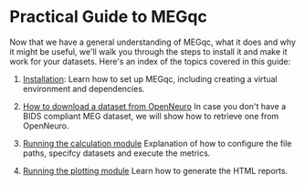 # Practical Guide to MEGqc
Now that we have a general understanding of MEGqc, what it does and why it might be useful, we'll walk you through the steps to install it and make it work for your datasets. 
Here's an index of the topics covered in this guide:
1. [Installation](../guide/installation.md):
Learn how to set up MEGqc, including creating a virtual environment and dependencies.

2. [How to download a dataset from OpenNeuro](../guide/dataset.md)
In case you don't have a BIDS compliant MEG dataset, we will show how to retrieve one from OpenNeuro. 

3. [Running the calculation module](../guide/run_calculation.md)
Explanation of how to configure the file paths, specifcy datasets and execute the metrics. 

4. [Running the plotting module](../guide/run_plotting.md)
Learn how to generate the HTML reports.
